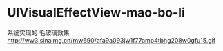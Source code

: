 # UIVisualEffectView-mao-bo-li
系统实现的 毛玻璃效果
http://ww3.sinaimg.cn/mw690/afa9a093jw1f77amp4tbhg208w0gfu15.gif
  
